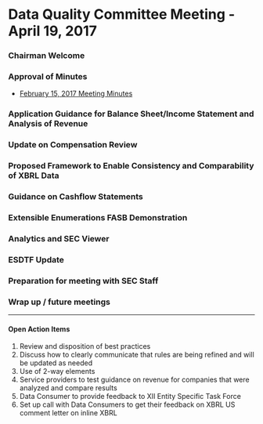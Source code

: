 # Data Quality Committee Meeting - April 19, 2017
  <!--- * [materials for DQC Members & Observers (Contributed Rules Workstream .zip Rule Forms & Impact Analyses)*](https://github.com/dataqualitycommittee/dqc-review/blob/master/meetings/apr_2017/20170419-DQCfiles.zip?raw=true) --->

### Chairman Welcome 
  
### Approval of Minutes
  * [February 15, 2017 Meeting Minutes](DQCMeetingNotes02152017.docx?raw=true)

### Application Guidance for Balance Sheet/Income Statement and Analysis of Revenue 

### Update on Compensation Review

### Proposed Framework to Enable Consistency and Comparability of XBRL Data
  <!--- * [Summary of comments received](https://github.com/dataqualitycommittee/dqc-review/blob/master/meetings/apr_2017/frameworkcomments.docx?raw=true) --->

### Guidance on Cashflow Statements 

### Extensible Enumerations FASB Demonstration 

### Analytics and SEC Viewer 

### ESDTF Update 

### Preparation for meeting with SEC Staff
  <!--- * [Agenda](https://github.com/dataqualitycommittee/dqc-review/blob/master/meetings/apr_2017/secagenda.docx?raw=true) --->
  
### Wrap up / future meetings

______________________

#### Open Action Items

1. Review and disposition of best practices
2. Discuss how to clearly communicate that rules are being refined and will be updated as needed
3. Use of 2-way elements
4. Service providers to test guidance on revenue for companies that were analyzed and compare results
5. Data Consumer to provide feedback to XII Entity Specific Task Force
6. Set up call with Data Consumers to get their feedback on XBRL US comment letter on inline XBRL

<!---  \* requires GitHub login & repository permission --->
